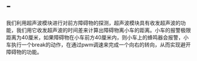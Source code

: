 # -
我们利用超声波模块进行对前方障碍物的探测，超声波模块具有收发超声波的功能，我们用它收发超声波的时间差来计算出障碍物离小车的距离。小车的报警极限距离为40厘米，如果障碍物在小车前方40厘米内，则小车上的蜂鸣器会报警，小车执行一个break的动作，在通过pwm调速来完成一个向右的转向，从而实现避开障碍物的功能。
